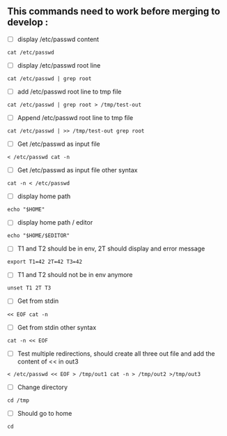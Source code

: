 ## This commands need to work before merging to develop :

- [ ] display /etc/passwd content
```
cat /etc/passwd
```

- [ ] display /etc/passwd root line
```
cat /etc/passwd | grep root
```

- [ ] add /etc/passwd root line to tmp file
```
cat /etc/passwd | grep root > /tmp/test-out
```

- [ ] Append /etc/passwd root line to tmp file
```
cat /etc/passwd | >> /tmp/test-out grep root 
```

- [ ] Get /etc/passwd as input file
```
< /etc/passwd cat -n
```

- [ ] Get /etc/passwd as input file other syntax
```
cat -n < /etc/passwd 
```

- [ ] display home path
```
echo "$HOME"
```

- [ ] display home path / editor
```
echo "$HOME/$EDITOR"
```

- [ ] T1 and T2 should be in env, 2T should display and error message
```
export T1=42 2T=42 T3=42
```

- [ ] T1 and T2 should not be in env anymore
```
unset T1 2T T3
```

- [ ] Get from stdin
```
<< EOF cat -n
```

- [ ] Get from stdin other syntax
```
cat -n << EOF
```

- [ ] Test multiple redirections, should create all three out file and add the content of << in out3
```
< /etc/passwd << EOF > /tmp/out1 cat -n > /tmp/out2 >/tmp/out3
```

- [ ] Change directory
```
cd /tmp
```

- [ ] Should go to home
```
cd
```

